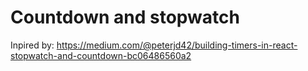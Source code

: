 # Countdown and stopwatch

Inpired by: 
https://medium.com/@peterjd42/building-timers-in-react-stopwatch-and-countdown-bc06486560a2

